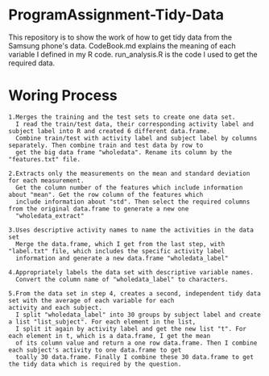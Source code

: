 # ProgramAssignment-Tidy-Data
   This repository is to show the work of how to get tidy data from the Samsung phone's data.
   CodeBook.md explains the meaning of each variable I defined in my R code.
   run_analysis.R is the code I used to get the required data.
# Woring Process
    1.Merges the training and the test sets to create one data set.
      I read the train/test data, their corresponding activity label and subject label into R and created 6 different data.frame.
      Combine train/test with activity label and subject label by columns separately. Then combine train and test data by row to 
      get the big data frame "wholedata". Rename its column by the "features.txt" file.
      
    2.Extracts only the measurements on the mean and standard deviation for each measurement.
      Get the column number of the features which include information about "mean". Get the row column of the features which 
      include information about "std". Then select the required columns from the original data.frame to generate a new one 
      "wholedata_extract"
      
    3.Uses descriptive activity names to name the activities in the data set
      Merge the data.frame, which I get from the last step, with "label.txt" file, which includes the specific activity label 
      information and generate a new data.frame "wholedata_label"
      
    4.Appropriately labels the data set with descriptive variable names. 
      Convert the column name of "wholedata_label" to characters.
      
    5.From the data set in step 4, creates a second, independent tidy data set with the average of each variable for each 
    activity and each subject.
      I split "wholedata_label" into 30 groups by subject label and create a list "list_subject". For each element in the list, 
      I split it again by activity label and get the new list "t". For each element in t, which is a data.frame, I get the mean 
      of its column value and return a one row data.frame. Then I combine each subject's activity to one data.frame to get 
      toally 30 data.frame. Finally I combine these 30 data.frame to get the tidy data which is required by the question.
      
  
    
    
